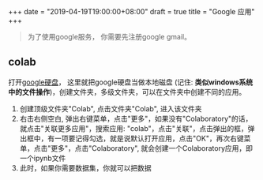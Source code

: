 +++
date = "2019-04-19T19:00:00+08:00"
draft = true
title = "Google 应用"
+++

> 为了使用google服务， 你需要先注册google gmail。

## colab

打开[google硬盘](https://drive.google.com/drive/my-drive)，
这里就把google硬盘当做本地磁盘 (记住: **类似windows系统中的文件操作**)，创建文件夹，多级文件夹，可以在文件夹中创建不同的应用。
1. 创建顶级文件夹"Colab", 点击文件夹"Colab", 进入该文件夹
2. 右击右侧空白, 弹出右键菜单，点击"更多"，如果没有"Colaboratory"的话，就点击"关联更多应用"，搜索应用: "colab"，点击"关联"，点击弹出的框，弹出框中，有一项要记得勾选，就是说默认打开应用，点击"OK"，再次右键菜单，点击"更多"，点击"Colaboratory", 就会创建一个Colaboratory应用，即一个ipynb文件
3. 此时，如果你需要数据集，你就可以把数据

<!--stackedit_data:
eyJoaXN0b3J5IjpbLTE5ODg2ODQyNywtNjM0MjYyNjcwLC0xMT
g0MTYyOTQsMTM4NTAzMzg0NSw3MzA5OTgxMTZdfQ==
-->